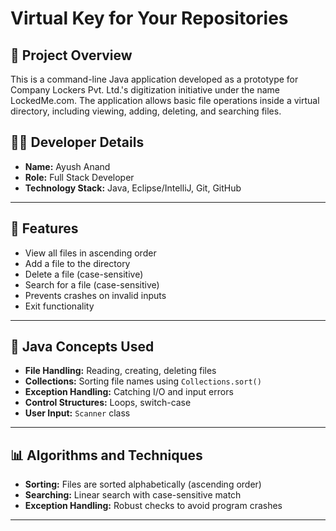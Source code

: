 # Virtual Key for Your Repositories

## 📌 Project Overview

This is a command-line Java application developed as a prototype for Company Lockers Pvt. Ltd.'s digitization initiative under the name LockedMe.com. The application allows basic file operations inside a virtual directory, including viewing, adding, deleting, and searching files.

## 👨‍💻 Developer Details

- **Name:** Ayush Anand  
- **Role:** Full Stack Developer  
- **Technology Stack:** Java, Eclipse/IntelliJ, Git, GitHub

---

## 🚀 Features

- View all files in ascending order
- Add a file to the directory
- Delete a file (case-sensitive)
- Search for a file (case-sensitive)
- Prevents crashes on invalid inputs
- Exit functionality

---

## 🧠 Java Concepts Used

- **File Handling:** Reading, creating, deleting files
- **Collections:** Sorting file names using `Collections.sort()`
- **Exception Handling:** Catching I/O and input errors
- **Control Structures:** Loops, switch-case
- **User Input:** `Scanner` class

---

## 📊 Algorithms and Techniques

- **Sorting:** Files are sorted alphabetically (ascending order)
- **Searching:** Linear search with case-sensitive match
- **Exception Handling:** Robust checks to avoid program crashes

---
